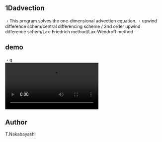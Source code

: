 ## 1Dadvection

・This program solves the one-dimensional advection equation.
・upwind difference schem/central differencing scheme / 2nd order upwind difference schem/Lax-Friedrich method/Lax-Wendroff method

## demo
・q  
![](movie/nonvisco_burgers_1d.mp4)  

## Author
T.Nakabayashi
